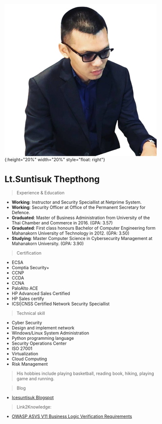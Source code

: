 ![](/img/ice.png){:height="20%" width="20%" style="float: right"}

# Lt.Suntisuk Thepthong

>Experience & Education

* **Working**: Instructor and Security Speciallist at Netprime System.
* **Working**: Security Officer at Office of the Permanent Secretary for Defence.
* **Graduated**: Master of Business Administration from University of the Thai Chamber and Commerce in 2016. (GPA: 3.57)
* **Graduated**: First class honours Bachelor of Computer Engineering form Mahanakorn University of Technology in 2012. (GPA: 3.50)
* **Studying**: Master Computer Science in Cybersecurity Management at Mahanakorn University. (GPA: 3.90)

>Certification

* ECSA
* Comptia Security+
* CCNP
* CCDA
* CCNA
* PaloAlto ACE
* HP Advanced Sales Certified 
* HP Sales certify
* ICSI|CNSS Certified Network Security Speciallist

>Technical skill

* Cyber Security
* Design and implement network
* Windows/Linux System Administration
* Python programming language
* Security Operations Center
* ISO 27001
* Virtualization
* Cloud Computing
* Risk Management

>His hobbies include playing basketball, reading book, hiking, playing game and running.

>Blog

* [Icesuntisuk Blogspot](https://icesuntisuk.blogspot.com)

>Link2Knowledge:

* [OWASP ASVS V11 Business Logic Verification Requirements](https://gitlab.com/icesuntisuk/2020.wiki/-/blob/master/requirement/V11%20Business%20Logic%20Verification%20Requirements.md)